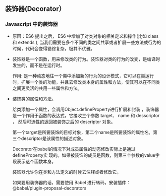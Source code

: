 ## 装饰器(Decorator）

### Javascript 中的装饰器

- 原因：ES6 提出之后， ES6 中增加了对类对象的相关定义和操作(比如 class 和 extends ), 当我们需要在多个不同的类之间共享或者扩展一些方法或行为的时候，代码会变得错综复杂，极其不优雅。

- 装饰器是一个函数，用来修改类的行为。装饰器对类的行为的改变，是编译时发生的，而不是在运行时。

  作用: 是一种动态地往一个类中添加新的行为的设计模式，它可以在类运行时，扩展一个类的功能，并且去修改类本身的属性和方法，使其可以在不同类之间更灵活的共用一些属性和方法。
  

- 装饰类的属性和方法。

  给类添加一个属性，会调用Object.defineProperty进行扩展和封装 ，装饰器是一个作用于函数的表达式，它接收三个参数 target、 name 和 desscriptor ， 然后可选性的返回被装饰之后的 descriptor 对象。

  第一个target是所要装饰的目标对象，第二个name是所要装饰的属性名，第三个descriptor是该属性的描述对象。

  Decorator在babel的情况下对成员属性的动态修改实际上是通过defineProperty实
  现的。如果被装饰的成员是函数，则第三个参数的value字段表示这个函数本身。

  装饰器允许你在类和方法定义的时候去注释或者修改它。

  如果要用装饰器的话，需要使用 Babel 进行转码，安装插件：@babel/plugin-proposal-decorators